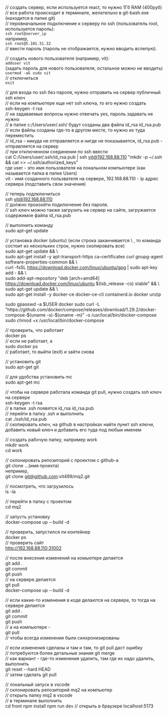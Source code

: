 // создать сервер, если используется react, то нужно 1Гб RAM (400руб)  
// все работа происходит в терминале, желательно в git-bash.exe (находится в папке git)  
// перовначальное подключение к серверу по ssh (пользователь root, используется пароль):  
`ssh root@server_ip`  
например,  
`ssh root@5.101.51.32`  
// ввести пароль (пароль не отображается, нужно вводить вслепую).

// создать нового пользователя (например, vit):  
`adduser vit`  
(задать пароль для нового пользователя, остальное можно не вводить)  
`usermod -aG sudo vit`  
// отключиться  
`exit`

// для входа по ssh без пароля, нужно отправить на сервер публичный ssh ключ  
// если на компьютере еще нет ssh ключа, то его нужно создать  
ssh-keygen -t rsa  
// на задаваемые вопросы нужно отвечать yes, пароль задавать не нужно  
// в папке c:/Users/user/.ssh/ будут созданы два файла id_rsa id_rsa.pub  
// если файлы созданы где-то в другом месте, то нужно их туда переместить  
// id_rsa - никуда не отправляется и нигде не показывается, id_rsa.pub - отправляется на сервер  
// при отключенном соединении по ssh ввести  
cat C:/Users/user/.ssh/id_rsa.pub | ssh vit@192.168.88.110 "mkdir -p ~/.ssh && cat >> ~/.ssh/authorized_keys"  
где user - это имя пользователя на локальном компьютере (как называется папка в папке Users)  
vit - имя созданного пользвателя на сервере, 192.168.88.110 - ip адрес сервера (подставить свои значения)

// теперь подлключиться  
ssh vit@192.168.88.110  
// должно произойти подключение без пароля.  
// ssh ключ можно также загрузить на сервер на сайте, загружается содержимое файла id_rsa.pub

// выполнить команду  
sudo apt-get update

// установка docker (ubuntu) (если строка заканчивается \ , то команда состоит из нескольких строк, нужно скопировать все)  
sudo apt-get update && \  
sudo apt-get install -y apt-transport-https ca-certificates curl gnupg-agent software-properties-common && \  
curl -fsSL https://download.docker.com/linux/ubuntu/gpg | sudo apt-key add - && \  
sudo add-apt-repository "deb [arch=amd64] https://download.docker.com/linux/ubuntu $(lsb_release -cs) stable" && \  
sudo apt-get update && \  
sudo apt-get install -y docker-ce docker-ce-cli containerd.io docker unzip

sudo gpasswd -a $USER docker  
sudo curl -L "https://github.com/docker/compose/releases/download/1.29.2/docker-compose-$(uname -s)-$(uname -m)" -o /usr/local/bin/docker-compose  
sudo chmod +x /usr/local/bin/docker-compose

// проверить, что работает  
docker ps  
// если не работает, а  
sudo docker ps  
// работает, то выйти (exit) и зайти снова

// установить git  
sudo apt-get git

// для удобства установить mc  
sudo apt-get mc

// чтобы на сервере работала команда git pull, нужно создать ssh ключ на сервере  
ssh-keygen -t rsa  
// в папке .ssh появятся id_rsa id_rsa.pub  
// перейти в папку .ssh и выполнить  
cat ./ssh/id_rsa.pub  
// скопировать ключ, на github в настройках найти пункт ssh ключи, добавить новый ключ и добавить его туда под любыи именем

// создать рабочую папку, например work  
mkdir work  
cd work

// склонировать репозиторий с проектом с github-а  
git clone ...(имя проекта)  
непример,  
git clone git@github.com:vit499/mq2.git

// посмотреть, что загрузилось  
ls -la

// перейти в папку с проектом  
cd mq2

// запусть установку  
docker-compose up --build -d

// проверить, запустился ли контейнер  
docker ps  
// проверить сайт  
http://192.168.88.110:31002

// после внесения изменений на комьютере делается  
git add .  
git commit  
git push  
// на сервере делается  
git pull  
docker-compose up --build -d

// если какие-то изменения в коде делаются на сервере, то тогда на сервере делается  
git add .  
git commit  
git push  
// а на компьютере -  
git pull  
// чтобы всегда изменения были синхронизированы

// если изменения сделаны и там и там, то git pull даст ошибку  
// потребуются более детальные знания git merge  
// как вариант - где-то изменения удалить, там где их надо удалить, выполнить  
git reset --hard HEAD  
// затем сделать git pull

// локальный запуск в vscode  
// склонировать репозиторий mq2 на компьютер  
// открыть папку mq2 в vscode  
// в терминале выполнить  
cd front
npm install
npm run dev
// открыть в браузере localhost:5173
